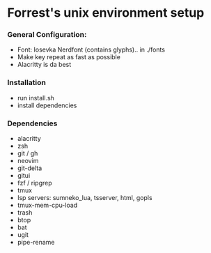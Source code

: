 # Forrest's unix environment setup

### General Configuration:

  - Font: Iosevka Nerdfont (contains glyphs).. in ./fonts
  - Make key repeat as fast as possible
  - Alacritty is da best

### Installation

  - run install.sh
  - install dependencies

### Dependencies

  - alacritty
  - zsh
  - git / gh
  - neovim
  - git-delta
  - gitui
  - fzf / ripgrep
  - tmux
  - lsp servers: sumneko_lua, tsserver, html, gopls
  - tmux-mem-cpu-load
  - trash
  - btop
  - bat
  - ugit
  - pipe-rename
